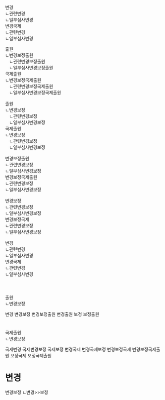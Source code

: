 <link rel="stylesheet" href="../../.res/darkmode.css">  

변경  
ㄴ<span class="r">관련변경</span>  
ㄴ<span class="r">일부심사변경</span>  
변경국제  
ㄴ<span class="r">관련변경</span>  
ㄴ<span class="t">일부심사변경</span>  
<pre>
출원  
ㄴ변경보정출원  
ㅤㄴ<span class="r">관련변경보정출원</span>  
ㅤㄴ<span class="r">일부심사변경보정출원</span>  
국제출원  
ㄴ변경보정국제출원  
ㅤㄴ<span class="r">관련변경보정국제출원</span>  
ㅤㄴ<span class="t">일부심사변경보정국제출원</span>  

출원  
ㄴ변경보정  
ㅤㄴ<span class="r">관련변경보정</span>  
ㅤㄴ<span class="r">일부심사변경보정</span>  
국제출원  
ㄴ변경보정  
ㅤㄴ<span class="r">관련변경보정</span>  
ㅤㄴ<span class="t">일부심사변경보정</span>  

변경보정출원  
ㄴ<span class="r">관련변경보정</span>  
ㄴ<span class="r">일부심사변경보정</span>  
변경보정국제출원  
ㄴ<span class="r">관련변경보정</span>  
ㄴ<span class="t">일부심사변경보정</span>  

변경보정  
ㄴ<span class="r">관련변경보정</span>  
ㄴ<span class="r">일부심사변경보정</span>  
변경보정국제  
ㄴ<span class="r">관련변경보정</span>  
ㄴ<span class="t">일부심사변경보정</span>  

변경  
ㄴ<span class="r">관련변경</span>  
ㄴ<span class="r">일부심사변경</span>  
변경국제  
ㄴ<span class="r">관련변경</span>  
ㄴ<span class="t">일부심사변경</span>  

</pre>

#
출원  
ㄴ변경보정  

변경
변경보정
변경보정출원
변경출원
보정
보정출원
#
국제출원  
ㄴ변경보정  

국제변경
국제변경보정
국제보정
변경국제
변경국제보정
변경보정국제
변경보정국제출원
보정국제
보정국제출원

# 변경
변경보정
ㄴ변경>>보정
